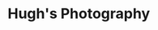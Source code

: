 # Hugh's Photography

<!DOCTYPE html>
<html lang="en">
<head>
    <meta charset="UTF-8">
    <meta name="viewport" content="width=device-width, initial-scale=1.0">
    <title>Document</title>
    <style>
        /* 清除默认边距 */
        *{
            margin: 0;
            padding: 0;
        }
        .box1{
            /* 宽度 */
            width: 420px;
            /* 高度 */
            height: 324px;
            /* 背景颜色 */
            background: #666666;
            /* 相对html页面定位 */
            position: fixed;
            top: 0;
            bottom: 0;
            left: 0;
            right: 0;
            /* 居中 */
            margin: auto;
            /* 大盒子边框 */
            border: 1px solid #cdcdcd;
        }
        h3{
            /* 字体大小 */
            font-size: 18px;
            /* 文本上下居中 */
            line-height: 48px;
            /* 文字颜色 */
            color: #fff;
            /* 文本左右对齐 */
            text-align: center;
            /* 字体不加粗 */
            font-weight: 100;
        }
        .div_l{
            width: 280px;
            height: 196px;
            border: 1px solid #ffffff;
            /* 左浮动 */
            float: left;
            /* 大图片左边外边距 */
            margin-left: 20px;
            /* 图片超出盒子大小隐藏多余图片 */
            overflow: hidden;
        }
        .div_l img{
            width: 100%;
            height: 100%;
        }
        .div_r{
            width: 80px;
            height: 196px;
            /* 右浮动 */
            float: right;
            /* 竖直方向滑动条 */
            overflow-y: scroll;
        }
        .div_r img{
            /* 小图片四周边框 */
            border: 1px solid #ffffff;
            /* 取消图片之间的间距 */
            vertical-align: top;
        }
        .div_r a{
            /* 将内联元素转变为块元素 */
            display: block;
            /* 底部外边距 */
            margin-bottom: 8px;
        }



    </style>
</head>
<body>
    <div class="box1">
        <h3>Sayram</h3>
        <div class="div_l">

            <img id="img0" src="photos/sayram0.jpg" alt="">
            <img id="img1" src="photos/sayram1.jpg" alt="">

        </div>
        <div class="div_r">
            <a href="#img0"><img src="photos/sayram0.jpg" alt=""></a>
            <a href="#img1"><img src="photos/sayram1.jpg" alt=""></a>
        </div>
    </div>
</body>
</html>

## Sayram Lake, Xinjiang, China

<div style="text-align: center; width: auto;">
<img alt="" src="photos/sayram0.jpg" style="margin: 0 auto;" />
</div>

<div style="text-align: center; width: auto;">
<img alt="" src="photos/sayram1.jpg" style="margin: 0 auto;" />
</div>

<div style="text-align: center; width: auto;">
<img alt="" src="photos/sayram2.jpg" style="margin: 0 auto;" />
</div>

## Kanas, Xinjiang, China

<div style="text-align: center; width: auto;">
<img alt="" src="photos/kanas0.jpg" style="margin: 0 auto;" />
</div>

## Colorful Beach, Xinjiang, China

<div style="text-align: center; width: 60%;">
<img alt="" src="photos/wucantan0.jpg" style="margin: 0 auto;" />
</div>


## Hemu, Xinjiang, China

<div style="text-align: center; width: auto;">
<img alt="" src="photos/hemu0.jpg" style="margin: 0 auto;" />
</div>

<div style="text-align: center; width: auto;">
<img alt="" src="photos/hemu1.jpg" style="margin: 0 auto;" />
</div>
<div style="text-align: center;">
<video width=960 height=540 controls>
  <source style="margin:0 auto;" src="photos/hemu2.mp4" type="video/mp4">
</video>
</div>
## A full version of time-lapse photography in Xinjiang

https://www.bilibili.com/video/BV1kY4y177T6?spm_id_from=333.999.0.0

